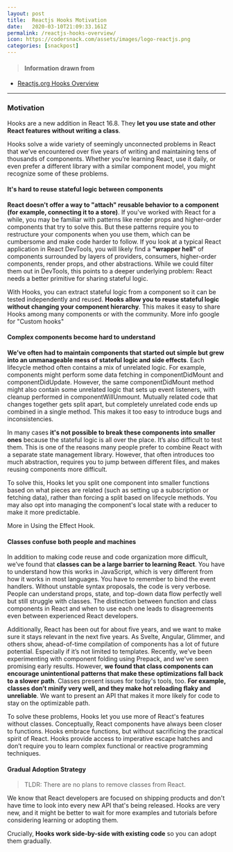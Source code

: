 ```yaml
---
layout: post
title:  Reactjs Hooks Motivation
date:   2020-03-10T21:09:33.161Z
permalink: /reactjs-hooks-overview/
icon: https://codersnack.com/assets/images/logo-reactjs.png
categories: [snackpost]
---
```


> #### Information drawn from

- [Reactjs.org Hooks Overview](https://reactjs.org/docs/hooks-overview.html)

-------------

### Motivation

Hooks are a new addition in React 16.8. They **let you use state and other React features without writing a class**.


Hooks solve a wide variety of seemingly unconnected problems in React that we’ve encountered over five years of writing and maintaining tens of thousands of components. Whether you’re learning React, use it daily, or even prefer a different library with a similar component model, you might recognize some of these problems.

#### It's hard to reuse stateful logic between components
**React doesn't offer a way to "attach" reusable behavior to a component (for example, connecting it to a store)**. If you've worked with React for a while, you may be familiar with patterns like render props and higher-order components that try to solve this. But these patterns require you to restructure your components when you use them, which can be cumbersome and make code harder to follow. If you look at a typical React application in React DevTools, you will likely find a **"wrapper hell"** of components surrounded by layers of providers, consumers, higher-order components, render props, and other abstractions. While we could filter them out in DevTools, this points to a deeper underlying problem: React needs a better primitive for sharing stateful logic.

With Hooks, you can extract stateful logic from a component so it can be tested independently and reused. **Hooks allow you to reuse stateful logic without changing your component hierarchy**. This makes it easy to share Hooks among many components or with the community. More info google for "Custom hooks"

#### Complex components become hard to understand
**We’ve often had to maintain components that started out simple but grew into an unmanageable mess of stateful logic and side effects**. Each lifecycle method often contains a mix of unrelated logic. For example, components might perform some data fetching in componentDidMount and componentDidUpdate. However, the same componentDidMount method might also contain some unrelated logic that sets up event listeners, with cleanup performed in componentWillUnmount. Mutually related code that changes together gets split apart, but completely unrelated code ends up combined in a single method. This makes it too easy to introduce bugs and inconsistencies.

In many cases **it's not possible to break these components into smaller ones** because the stateful logic is all over the place. It’s also difficult to test them. This is one of the reasons many people prefer to combine React with a separate state management library. However, that often introduces too much abstraction, requires you to jump between different files, and makes reusing components more difficult.

To solve this, Hooks let you split one component into smaller functions based on what pieces are related (such as setting up a subscription or fetching data), rather than forcing a split based on lifecycle methods. You may also opt into managing the component's local state with a reducer to make it more predictable.

More in Using the Effect Hook.

#### Classes confuse both people and machines
In addition to making code reuse and code organization more difficult, we’ve found that **classes can be a large barrier to learning React**. You have to understand how this works in JavaScript, which is very different from how it works in most languages. You have to remember to bind the event handlers. Without unstable syntax proposals, the code is very verbose. People can understand props, state, and top-down data flow perfectly well but still struggle with classes. The distinction between function and class components in React and when to use each one leads to disagreements even between experienced React developers.

Additionally, React has been out for about five years, and we want to make sure it stays relevant in the next five years. As Svelte, Angular, Glimmer, and others show, ahead-of-time compilation of components has a lot of future potential. Especially if it’s not limited to templates. Recently, we’ve been experimenting with component folding using Prepack, and we've seen promising early results. However, **we found that class components can encourage unintentional patterns that make these optimizations fall back to a slower path**. Classes present issues for today's tools, too. **For example, classes don’t minify very well, and they make hot reloading flaky and unreliable**. We want to present an API that makes it more likely for code to stay on the optimizable path.

To solve these problems, Hooks let you use more of React's features without classes. Conceptually, React components have always been closer to functions. Hooks embrace functions, but without sacrificing the practical spirit of React. Hooks provide access to imperative escape hatches and don’t require you to learn complex functional or reactive programming techniques.

#### Gradual Adoption Strategy
> TLDR: There are no plans to remove classes from React.

We know that React developers are focused on shipping products and don't have time to look into every new API that's being released. Hooks are very new, and it might be better to wait for more examples and tutorials before considering learning or adopting them.

Crucially, **Hooks work side-by-side with existing code** so you can adopt them gradually.








